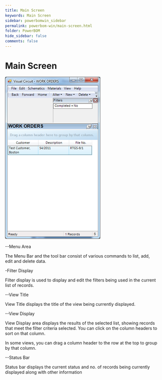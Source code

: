 ```yaml
---
title: Main Screen
keywords: Main Screen
sidebar: powerbomwin_sidebar
permalink: powerbom-win/main-screen.html
folder: PowerBOM
hide_sidebar: false
comments: false
---
```


# Main Screen

![](/images/main-screen.png)

--Menu Area

The Menu Bar and the tool bar consist of various commands to list, add, edit and delete data.


-Filter Display

Filter display is used to display and edit the filters being used in the current list of records.

--View Title

View Title displays the title of the view being currently displayed.

--View Display

View Display area displays the results of the selected list, showing records that meet the filter criteria selected. You can click on the column headers to sort on that column.

In some views, you can drag a column header to the row at the top to group by that column.

--Status Bar

Status bar displays the current status and no. of records being currently displayed along with other information
